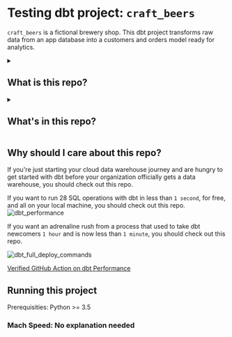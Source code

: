 # Testing dbt project: `craft_beers`

`craft_beers` is a fictional brewery shop. This dbt project transforms raw data from an app database into a customers and orders model ready for analytics.

<details>
<summary>

## What is this repo?

</summary>

Business: A small brewery selling various craft beers online and in-store.

Data: raw_beers, raw_customers, raw_orders, raw_payments, raw_brewery_inventory.

Focus: Inventory management, sales trends by beer type, customer demographics, and order fulfillment.

</details>

<details>
<summary>

## What's in this repo?

</summary>

This repo contains [seeds](https://docs.getdbt.com/docs/building-a-dbt-project/seeds) that includes some (fake) raw data from a fictional brewery app along with some basic dbt [models](https://docs.getdbt.com/docs/building-a-dbt-project/building-models), tests, and docs for this data.

The raw data consists of beers, customers, orders, and payments, with the following entity-relationship diagram:

![Brewery Shop ERD](/etc/jaffle_shop_erd.png)

</details>

## Why should I care about this repo?

If you're just starting your cloud data warehouse journey and are hungry to get started with dbt before your organization officially gets a data warehouse, you should check out this repo.

If you want to run 28 SQL operations with dbt in less than `1 second`, for free, and all on your local machine, you should check out this repo.
![dbt_performance](images/dbt_performance.png)

If you want an adrenaline rush from a process that used to take dbt newcomers `1 hour` and is now less than `1 minute`, you should check out this repo.

![dbt_full_deploy_commands](images/dbt_full_deploy_commands.png)

[Verified GitHub Action on dbt Performance](https://github.com/dbt-labs/jaffle_shop_duckdb/runs/7141529753?check_suite_focus=true#step:4:306)

## Running this project

Prerequisities: Python >= 3.5

### Mach Speed: No explanation needed
